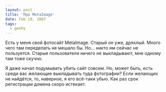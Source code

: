 ```yaml
---
layout: post
title: 'Про MetaImage'
date: Feb 19, 2007
tags:
  - geeky
---
```


Есть у меня свой фотосайт MetaImage. Старый он уже, дряхлый. Много чего там переделать не мешало бы. Но… никто им сейчас не пользуется. Старые пользователи ничего не выкладывают, мне одному там тоже скучно.

Я даже начал подумывать убить сайт совсем. Но, может быть, есть среди вас желающие выкладывать туда фотографии? Если желающих не найдётся, то, наверное, я его всё-таки убью. Как раз срок регистрации домена скоро истекает.
